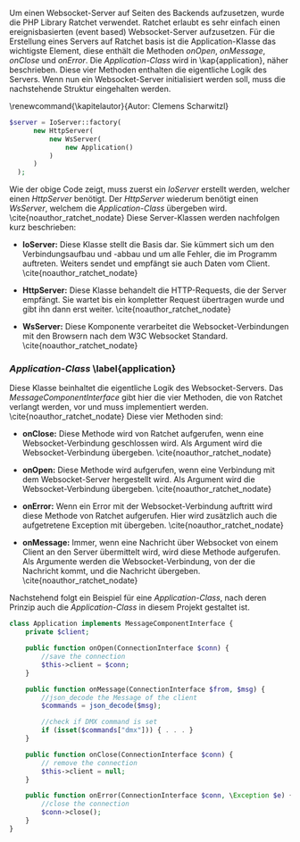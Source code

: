 Um einen Websocket-Server auf Seiten des Backends aufzusetzen, wurde die PHP Library Ratchet verwendet.
Ratchet erlaubt es sehr einfach einen ereignisbasierten (event based) Websocket-Server aufzusetzen.
Für die Erstellung eines Servers auf Ratchet basis ist die Application-Klasse das wichtigste Element,
diese enthält die Methoden *onOpen*, *onMessage*, *onClose* und *onError*.
Die *Application-Class* wird in \kap{application}, näher beschrieben.
Diese vier Methoden enthalten die eigentliche Logik des Servers.
Wenn nun ein Websocket-Server initialisiert werden soll, muss die nachstehende Struktur eingehalten werden.

\renewcommand{\kapitelautor}{Autor: Clemens Scharwitzl}

```php
$server = IoServer::factory(
      new HttpServer(
          new WsServer(
              new Application()
          )
      )
  );
```

Wie der obige Code zeigt, muss zuerst ein *IoServer* erstellt werden, welcher einen *HttpServer* benötigt.
Der *HttpServer* wiederum benötigt einen *WsServer*, welchem die *Application-Class* übergeben wird. \cite{noauthor_ratchet_nodate}
Diese Server-Klassen werden nachfolgen kurz beschrieben:

* **IoServer:** Diese Klasse stellt die Basis dar. 
Sie kümmert sich um den Verbindungsaufbau und -abbau und um alle Fehler, die im Programm auftreten.
Weiters sendet und empfängt sie auch Daten vom Client. \cite{noauthor_ratchet_nodate}

* **HttpServer:** Diese Klasse behandelt die HTTP-Requests, die der Server empfängt.
Sie wartet bis ein kompletter Request übertragen wurde und gibt ihn dann erst weiter. \cite{noauthor_ratchet_nodate}

* **WsServer:** Diese Komponente verarbeitet die Websocket-Verbindungen mit den Browsern nach dem W3C Websocket Standard. \cite{noauthor_ratchet_nodate}

### *Application-Class* \label{application}

Diese Klasse beinhaltet die eigentliche Logik des Websocket-Servers.
Das *MessageComponentInterface* gibt hier die vier Methoden, die von Ratchet verlangt werden, vor und muss implementiert werden. \cite{noauthor_ratchet_nodate}
Diese vier Methoden sind:

* **onClose:** Diese Methode wird von Ratchet aufgerufen, wenn eine Websocket-Verbindung geschlossen wird.
Als Argument wird die Websocket-Verbindung übergeben. \cite{noauthor_ratchet_nodate}

* **onOpen:** Diese Methode wird aufgerufen, wenn eine Verbindung mit dem Websocket-Server hergestellt wird.
Als Argument wird die Websocket-Verbindung übergeben. \cite{noauthor_ratchet_nodate}

* **onError:** Wenn ein Error mit der Websocket-Verbindung auftritt wird diese Methode von Ratchet aufgerufen.
Hier wird zusätzlich auch die aufgetretene Exception mit übergeben. \cite{noauthor_ratchet_nodate}

* **onMessage:** Immer, wenn eine Nachricht über Websocket von einem Client an den Server übermittelt wird, wird diese Methode aufgerufen.
Als Argumente werden die Websocket-Verbindung, von der die Nachricht kommt, und die Nachricht übergeben. \cite{noauthor_ratchet_nodate}

Nachstehend folgt ein Beispiel für eine *Application-Class*, 
nach deren Prinzip auch die *Application-Class* in diesem Projekt gestaltet ist.

```php
class Application implements MessageComponentInterface {
    private $client;

    public function onOpen(ConnectionInterface $conn) {
        //save the connection
        $this->client = $conn;
    }

    public function onMessage(ConnectionInterface $from, $msg) {
        //json_decode the Message of the client
        $commands = json_decode($msg);

        //check if DMX command is set
        if (isset($commands["dmx"])) { . . . }
    }

    public function onClose(ConnectionInterface $conn) {
        // remove the connection
        $this->client = null;
    }

    public function onError(ConnectionInterface $conn, \Exception $e) {
        //close the connection
        $conn->close();
    }
}
```